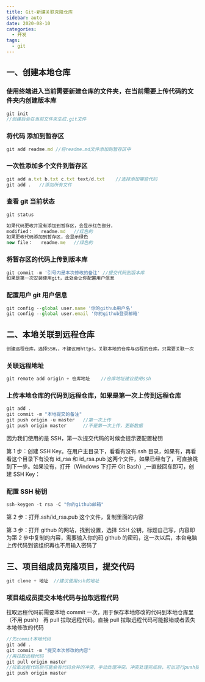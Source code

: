 ```yaml
---
title: Git-新建关联克隆仓库
sidebar: auto
date: 2020-08-10
categories:
  - 开发
tags:
  - git
---
```



## 一、创建本地仓库

### 使用终端进入当前需要新建仓库的文件夹，在当前需要上传代码的文件夹内创建版本库

```javascript
git init
//创建后会在当前文件夹生成.git文件
```

### 将代码 添加到暂存区

```javascript
git add readme.md //将readme.md文件添加到暂存区中
```

### 一次性添加多个文件到暂存区

```javascript
git add a.txt b.txt c.txt text/d.txt	//选择添加哪些代码
git add .	//添加所有文件
```

### 查看 git 当前状态

```javascript
git status
```

```javascript
如果代码更改并没有添加到暂存区，会显示红色部分，
modified：   readme.md   //红色的
如果更改代码添加到暂存区，会显示绿色
new file：	readme.me   //绿色的
```

### 将暂存区的代码上传到版本库

```javascript
git commit -m '引号内是本次修改的备注'	//提交代码到版本库
如果是第一次安装使用git，此处会让你配置用户信息
```

### 配置用户 git 用户信息

```javascript
git config --global user.name '你的github用户名'
git config --global user.email '你的github登录邮箱'
```

## 二、本地关联到远程仓库

```javascript
创建远程仓库，选择SSH，，不建议用https。关联本地的仓库与远程的仓库。只需要关联一次
```

### 关联远程地址

```javascript
git remote add origin + 仓库地址	//仓库地址建议使用ssh
```

### 上传本地仓库的代码到远程仓库，如果是第一次上传到远程仓库

```javascript
git add .
git commit -m "本地提交的备注"
git push origin -u master	//第一次上传
git push origin master		//不是第一次上传，更新数据
```

因为我们使用的是 SSH，第一次提交代码的时候会提示要配置秘钥

第 1 步：创建 SSH Key。在用户主目录下，看看有没有.ssh 目录，如果有，再看看这个目录下有没有 id_rsa 和 id_rsa.pub 这两个文件，如果已经有了，可直接跳到下一步。如果没有，打开（Windows 下打开 Git Bash）,一直敲回车即可，创建 SSH Key：

### 配置 SSH 秘钥

```javascript
ssh-keygen -t rsa -C "你的github邮箱"
```

第 2 步：打开.ssh/id_rsa.pub 这个文件，复制里面的内容

第 3 步：打开 github 的网站，找到设置，选择 SSH 公钥，标题自己写，内容即为第 2 步中复制的内容，需要输入你的码 github 的密码，这一次以后，本台电脑上传代码到该组织再也不用输入密码了

## 三、项目组成员克隆项目，提交代码

```javascript
git clone + 地址  //建议使用ssh的地址
```

### 项目组成员提交本地代码与拉取远程代码

拉取远程代码前需要本地 commit 一次，用于保存本地修改的代码到本地仓库里（不用 push）
再 pull 拉取远程代码。直接 pull 拉取远程代码可能报错或者丢失本地修改的代码

```javascript
//先commit本地代码
git add .
git commit -m "提交本次修改的内容"
//再拉取远程代码
git pull origin master
//拉取远程代码后可能会有代码合并的冲突，手动处理冲突。冲突处理完成后，可以进行push提交你本次修改的代码
git push origin master
```
